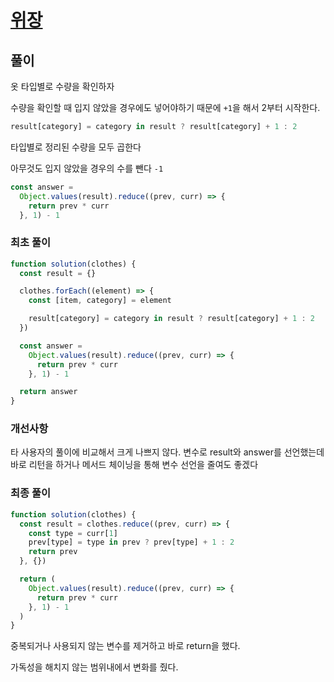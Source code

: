 # [위장](https://programmers.co.kr/learn/courses/30/lessons/42578)

## 풀이

옷 타입별로 수량을 확인하자

수량을 확인할 때 입지 않았을 경우에도 넣어야하기 때문에 `+1`을 해서 2부터 시작한다.

```javascript
result[category] = category in result ? result[category] + 1 : 2
```

타입별로 정리된 수량을 모두 곱한다

아무것도 입지 않았을 경우의 수를 뺀다 `-1`

```javascript
const answer =
  Object.values(result).reduce((prev, curr) => {
    return prev * curr
  }, 1) - 1
```

### 최초 풀이

```js
function solution(clothes) {
  const result = {}

  clothes.forEach((element) => {
    const [item, category] = element

    result[category] = category in result ? result[category] + 1 : 2
  })

  const answer =
    Object.values(result).reduce((prev, curr) => {
      return prev * curr
    }, 1) - 1

  return answer
}
```

### 개선사항

타 사용자의 풀이에 비교해서 크게 나쁘지 않다.
변수로 result와 answer를 선언했는데 바로 리턴을 하거나 메서드 체이닝을 통해 변수 선언을 줄여도 좋겠다

### 최종 풀이

```js
function solution(clothes) {
  const result = clothes.reduce((prev, curr) => {
    const type = curr[1]
    prev[type] = type in prev ? prev[type] + 1 : 2
    return prev
  }, {})

  return (
    Object.values(result).reduce((prev, curr) => {
      return prev * curr
    }, 1) - 1
  )
}
```

중복되거나 사용되지 않는 변수를 제거하고 바로 return을 했다.

가독성을 해치지 않는 범위내에서 변화를 줬다.
